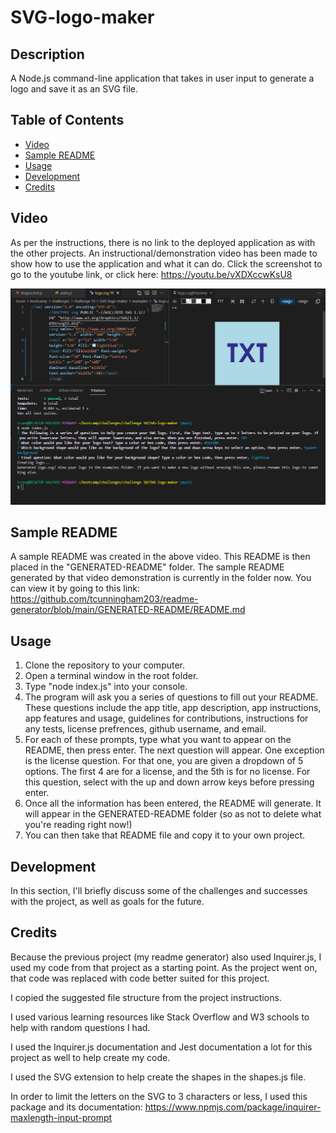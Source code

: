 # SVG-logo-maker


## Description
A Node.js command-line application that takes in user input to generate a logo and save it as an SVG file.

## Table of Contents
- [Video](#video)
- [Sample README](#sample-readme)
- [Usage](#usage)
- [Development](#development)
- [Credits](#credits)


## Video

As per the instructions, there is no link to the deployed application as with the other projects. An instructional/demonstration video has been made to show how to use the application and what it can do. Click the screenshot to go to the youtube link, or click here: https://youtu.be/vXDXccwKsU8

[![AppScreenshot1](/assets/screenshots/screenshot.png?raw=true)](https://youtu.be/vXDXccwKsU8 "Demonstration Video")

## Sample README

A sample README was created in the above video. This README is then placed in the "GENERATED-README" folder. The sample README generated by that video demonstration is currently in the folder now. You can view it by going to this link: https://github.com/tcunningham203/readme-generator/blob/main/GENERATED-README/README.md


## Usage

1. Clone the repository to your computer.
2. Open a terminal window in the root folder.
3. Type "node index.js" into your console.
4. The program will ask you a series of questions to fill out your README. These questions include the app title, app description, app instructions, app features and usage, guidelines for contributions, instructions for any tests, license prefrences, github username, and email.
5. For each of these prompts, type what you want to appear on the README, then press enter. The next question will appear. One exception is the license question. For that one, you are given a dropdown of 5 options. The first 4 are for a license, and the 5th is for no license. For this question, select with the up and down arrow keys before pressing enter.
6. Once all the information has been entered, the README will generate. It will appear in the GENERATED-README folder (so as not to delete what you're reading right now!)
7. You can then take that README file and copy it to your own project.


## Development
In this section, I'll briefly discuss some of the challenges and successes with the project, as well as goals for the future.


## Credits

Because the previous project (my readme generator) also used Inquirer.js, I used my code from that project as a starting point. As the project went on, that code was replaced with code better suited for this project. 

I copied the suggested file structure from the project instructions.

I used various learning resources like Stack Overflow and W3 schools to help with random questions I had. 

I used the Inquirer.js documentation and Jest documentation a lot for this project as well to help create my code. 

I used the SVG extension to help create the shapes in the shapes.js file. 

In order to limit the letters on the SVG to 3 characters or less, I used this package and its documentation: https://www.npmjs.com/package/inquirer-maxlength-input-prompt